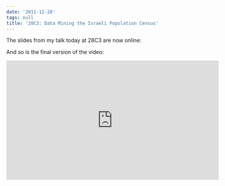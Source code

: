 ```yaml
---
date: '2011-12-28'
tags: null
title: '28C3: Data Mining the Israeli Population Census'
---
```


The slides from my talk today at 28C3 are now online:

<script src="https://speakerdeck.com/embed/4ef1fe9b77c16d004c012031.js"></script>

And so is the final version of the video:

<iframe width="560" height="315" src="https://www.youtube.com/embed/ow7cvZOzp6w" frameborder="0" allowfullscreen></iframe>